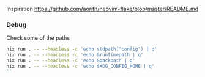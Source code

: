 Inspiration https://github.com/aorith/neovim-flake/blob/master/README.md

### Debug
Check some of the paths
```` bash
nix run . -- --headless -c 'echo stdpath("config") | q'
nix run . -- --headless -c 'echo &runtimepath | q'
nix run . -- --headless -c 'echo &packpath | q'
nix run . -- --headless -c 'echo $XDG_CONFIG_HOME | q'
``

